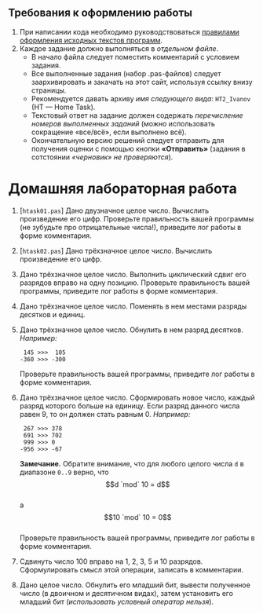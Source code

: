 ## Требования к оформлению работы ##

1. При написании кода необходимо руководствоваться [правилами оформления исходных текстов программ](http://edu.mmcs.sfedu.ru/mod/resource/view.php?id=6828).
1. Каждое задание должно выполняться в _отдельном файле_. 
    * В начало файла следует поместить комментарий с условием задания. 
    * Все выполненные задания (набор .pas-файлов) следует заархивировать и закачать на этот сайт, используя ссылку внизу страницы. 
    * Рекомендуется давать архиву _имя следующего вида_: `HT2_Ivanov` (HT — Home Task).
    * Текстовый ответ на задание должен содержать _перечисление номеров выполненных заданий_ (можно использовать сокращение «все/всё», если выполнено всё).
    * Окончательную версию решений следует отправить для получения оценки с помощью кнопки **«Отправить»** (задания в сотстоянии _«черновик» не проверяются_).

# Домашняя лабораторная работа #

1. [`htask01.pas`] Дано двузначное целое число. Вычислить произведение его цифр. Проверьте правильность вашей программы (не зубудьте про отрицательные числа!), приведите лог работы в форме комментария.
1. [`htask02.pas`] Дано трёхзначное целое число. Вычислить произведение его цифр.
1. Дано трёхзначное целое число. Выполнить циклический сдвиг его разрядов вправо на одну позицию.
    Проверьте правильность вашей программы, приведите лог работы в форме комментария.
1. Дано трёхзначное целое число. Поменять в нем местами разряды десятков и единиц.
1. Дано трёхзначное целое число. Обнулить в нем разряд десятков. _Например:_
    
    ``` 
     145 >>>  105
    -360 >>> -300
    ```
    
    Проверьте правильность вашей программы, приведите лог работы в форме комментария.
1. Дано трёхзначное целое число. Сформировать новое число, каждый разряд которого больше на единицу. 
    Если разряд данного числа равен 9, то он должен стать равным 0. _Например:_
 
    ``` 
     267 >>> 378
     691 >>> 702
     999 >>> 0
    -956 >>> -67
    ```
        
    **Замечание.** Обратите внимание, что для любого целого числа `d` в диапазоне `0..9` верно, что   
    $$d `mod` 10 = d$$    
    а    
    $$10  `mod` 10 = 0$$    
    Проверьте правильность вашей программы, приведите лог работы в форме комментария.
    
1. Сдвинуть число 100 вправо на 1, 2, 3, 5 и 10 разрядов. Сформулировать смысл этой операции, записать в комментарии.
1. Дано целое число. Обнулить его младший бит, вывести полученное число (в двоичном и десятичном видах), затем установить его младший бит (*использовать условный оператор нельзя*).
